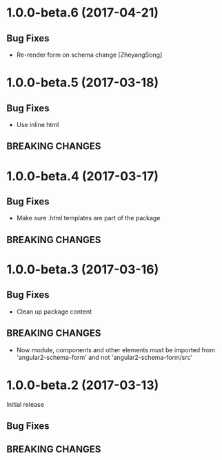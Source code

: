 # 1.0.0-beta.6 (2017-04-21)

## Bug Fixes

- Re-render form on schema change [ZheyangSong]

# 1.0.0-beta.5 (2017-03-18)

## Bug Fixes

- Use inline html

## BREAKING CHANGES

# 1.0.0-beta.4 (2017-03-17)

## Bug Fixes

- Make sure .html templates are part of the package

## BREAKING CHANGES

# 1.0.0-beta.3 (2017-03-16)

## Bug Fixes

- Clean up package content

## BREAKING CHANGES

- Now module, components and other elements must be imported from 'angular2-schema-form' and not 'angular2-schema-form/src'

# 1.0.0-beta.2 (2017-03-13)

Initial release

## Bug Fixes

## BREAKING CHANGES
